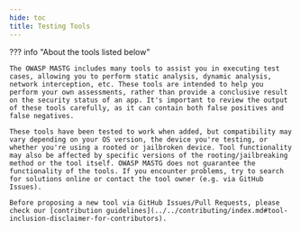 ```yaml
---
hide: toc
title: Testing Tools
---
```


??? info "About the tools listed below"

    The OWASP MASTG includes many tools to assist you in executing test cases, allowing you to perform static analysis, dynamic analysis, network interception, etc. These tools are intended to help you perform your own assessments, rather than provide a conclusive result on the security status of an app. It's important to review the output of these tools carefully, as it can contain both false positives and false negatives.

    These tools have been tested to work when added, but compatibility may vary depending on your OS version, the device you're testing, or whether you're using a rooted or jailbroken device. Tool functionality may also be affected by specific versions of the rooting/jailbreaking method or the tool itself. OWASP MASTG does not guarantee the functionality of the tools. If you encounter problems, try to search for solutions online or contact the tool owner (e.g. via GitHub Issues).

    Before proposing a new tool via GitHub Issues/Pull Requests, please check our [contribution guidelines](../../contributing/index.md#tool-inclusion-disclaimer-for-contributors).
